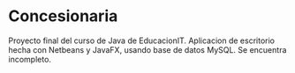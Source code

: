 # Concesionaria

Proyecto final del curso de Java de EducacionIT. Aplicacion de escritorio hecha con Netbeans y JavaFX, usando base de datos MySQL.
Se encuentra incompleto. 
